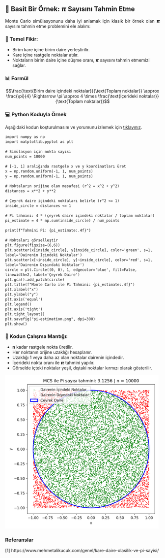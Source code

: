 <h2>📝 Basit Bir Örnek: 𝞹 Sayısını Tahmin Etme</h2>

<p align="justify">Monte Carlo simülasyonunu daha iyi anlamak için klasik bir örnek olan 𝞹 sayısını tahmin etme problemini ele alalım:</p>

<h3>📐 Temel Fikir:</h3>
<ul>
    <li>Birim kare içine birim daire yerleştirilir.</li>
    <li>Kare içine rastgele noktalar atılır.</li>
    <li>Noktaların birim daire içine düşme oranı, 𝞹 sayısını tahmin etmemizi sağlar.</li>
</ul>

<h3>📊 Formül</h3>

$$\frac{\text{Birim daire iç​indeki noktalar}}{\text{Toplam noktalar}} \approx \frac{\pi}{4} \Rightarrow \pi \approx 4 \times \frac{\text{İçerideki noktalar}}{\text{Toplam noktalar}}$$

<h3>💻 Python Koduyla Örnek</h3>

<p align="justify">Aşağıdaki kodun koşturulmasını ve yorumunu izlemek için <a href="https://youtube.com">tıklayınız</a>.</p>

```
import numpy as np
import matplotlib.pyplot as plt

# Simülasyon için nokta sayısı
num_points = 10000

# [-1, 1] aralığında rastgele x ve y koordinatları üret
x = np.random.uniform(-1, 1, num_points)
y = np.random.uniform(-1, 1, num_points)

# Noktaların orijine olan mesafesi (r^2 = x^2 + y^2)
distances = x**2 + y**2

# Çeyrek daire içindeki noktaları belirle (r^2 <= 1)
inside_circle = distances <= 1

# Pi tahmini: 4 * (çeyrek daire içindeki noktalar / toplam noktalar)
pi_estimate = 4 * np.sum(inside_circle) / num_points

print(f"Tahmini Pi: {pi_estimate:.4f}")

# Noktaları görselleştir
plt.figure(figsize=(6,6))
plt.scatter(x[inside_circle], y[inside_circle], color='green', s=1, label='Dairenin İçindeki Noktalar')
plt.scatter(x[~inside_circle], y[~inside_circle], color='red', s=1, label='Dairenin Dışındaki Noktalar')
circle = plt.Circle((0, 0), 1, edgecolor='blue', fill=False, linewidth=2, label='Çeyrek Daire')
plt.gca().add_patch(circle)
plt.title(f"Monte Carlo ile Pi Tahmini: {pi_estimate:.4f}")
plt.xlabel("x")
plt.ylabel("y")
plt.axis('equal')
plt.legend()
plt.axis('tight')
plt.tight_layout()
plt.savefig("pi-estimation.png", dpi=300)
plt.show()
```

<h3>🧪 Kodun Çalışma Mantığı:</h3>
<ul>
    <li><b>n</b> kadar rastgele nokta üretilir.</li>
    <li>Her noktanın orijine uzaklığı hesaplanır.</li>
    <li>Uzaklığı 1 veya daha az olan noktalar dairenin içindedir.</li>
    <li>İçerideki nokta oranı ile 𝞹 tahmini yapılır.</li>
    <li>Görselde içteki noktalar yeşil, dıştaki noktalar kırmızı olarak gösterilir.</li>
</ul>

<img src="pi-estimation.png" alt="monte carlo simülasyonu ile pi sayısı tahmini" width="500" height=auto>

<h3>Referanslar</h3>
<p align="justify">[1] https://www.mehmetalikucuk.com/genel/kare-daire-olasilik-ve-pi-sayisi/</p>